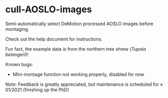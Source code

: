 # cull-AOSLO-images
Semi-automatically select DeMotion processed AOSLO images before montaging.

Check out the help document for instructions.

Fun fact, the example data is from the northern tree shrew (<i>Tupaia belangeri</i>)!

Known bugs:
- Mini-montage function not working properly, disabled for now

Note: Feedback is greatly appreciated, but maintenance is scheduled for ≥ 01/2021 (finishing up the PhD)
